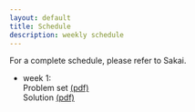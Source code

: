 ```yaml
---
layout: default
title: Schedule
description: weekly schedule
---
```

For a complete schedule, please refer to Sakai. 

* week 1: <br>
  Problem set [(pdf)]() <br>
  Solution [(pdf)]() <br>


